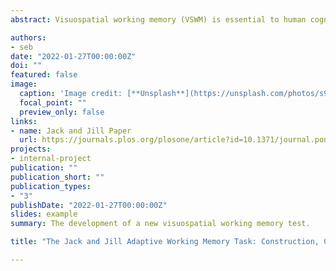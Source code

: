 ```yaml
---
abstract: Visuospatial working memory (VSWM) is essential to human cognitive abilities and is associated with important life outcomes such as academic performance. Recently, a number of reliable measures of VSWM have been developed to help understand psychological processes and for practical use in education. We sought to extend this work using Item Response Theory (IRT) and Computerised Adaptive Testing (CAT) frameworks to construct, calibrate and validate a new adaptive, computerised, and open-source VSWM test. We aimed to overcome the limitations of previous instruments and provide researchers with a valid and freely available VSWM measurement tool. The Jack and Jill (JaJ) VSWM task was constructed using explanatory item response modelling of data from a sample of the general adult population (Study 1, N = 244) in the UK and US. Subsequently, a static version of the task was tested for validity and reliability using a sample of adults from the UK and Australia (Study 2, N = 148) and a sample of Russian adolescents (Study 3, N = 263). Finally, the adaptive version of the JaJ task was implemented on the basis of the underlying IRT model and evaluated with another sample of Russian adolescents (Study 4, N = 239). JaJ showed sufficient internal consistency and concurrent validity as indicated by significant and substantial correlations with established measures of working memory, spatial ability, non-verbal intelligence, and academic achievement. The findings suggest that JaJ is an efficient and reliable measure of VSWM from adolescent to adult age.

authors:
- seb
date: "2022-01-27T00:00:00Z"
doi: ""
featured: false
image:
  caption: 'Image credit: [**Unsplash**](https://unsplash.com/photos/s9CC2SKySJM)'
  focal_point: ""
  preview_only: false
links:
- name: Jack and Jill Paper
  url: https://journals.plos.org/plosone/article?id=10.1371/journal.pone.0262200
projects:
- internal-project
publication: ""
publication_short: ""
publication_types:
- "3"
publishDate: "2022-01-27T00:00:00Z"
slides: example
summary: The development of a new visuospatial working memory test.

title: "The Jack and Jill Adaptive Working Memory Task: Construction, Calibration and Validation."

---
```


